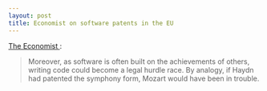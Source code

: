 ```yaml
---
layout: post
title: Economist on software patents in the EU 
---
```



<a href="http://www.economist.com/business/displayStory.cfm?story_id=2043416">The Economist </a>:<blockquote>Moreover, as software is often built on the achievements of others, writing code could become a legal hurdle race. By analogy, if Haydn had patented the symphony form, Mozart would have been in trouble. </blockquote>
